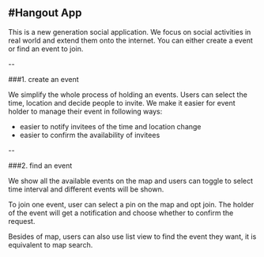 #Hangout App
---

This is a new generation social application. We focus on social activities in real world and extend them onto the internet. You can either create a event or find an event to join.

--

###1. create an event

We simplify the whole process of holding an events. Users can select the time, location and decide people to invite. We make it easier for event holder to manage their event in following ways:

* easier to notify invitees of the time and location change
* easier to confirm the availability of invitees

--

###2. find an event

We show all the available events on the map and users can toggle to select time interval and different events will be shown.

To join one event, user can select a pin on the map and opt join. The holder of the event will get a notification and choose whether to confirm the request.

Besides of map, users can also use list view to find the event they want, it is equivalent to map search.